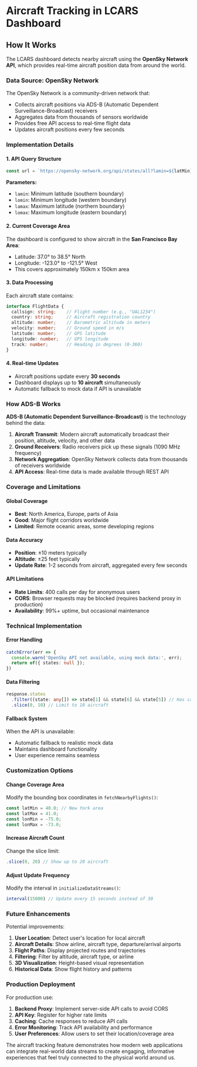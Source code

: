 # Aircraft Tracking in LCARS Dashboard

## How It Works

The LCARS dashboard detects nearby aircraft using the **OpenSky Network API**, which provides real-time aircraft position data from around the world.

### Data Source: OpenSky Network

The OpenSky Network is a community-driven network that:
- Collects aircraft positions via ADS-B (Automatic Dependent Surveillance-Broadcast) receivers
- Aggregates data from thousands of sensors worldwide
- Provides free API access to real-time flight data
- Updates aircraft positions every few seconds

### Implementation Details

#### 1. API Query Structure
```typescript
const url = `https://opensky-network.org/api/states/all?lamin=${latMin}&lomin=${lonMin}&lamax=${latMax}&lomax=${lonMax}`;
```

**Parameters:**
- `lamin`: Minimum latitude (southern boundary)
- `lomin`: Minimum longitude (western boundary) 
- `lamax`: Maximum latitude (northern boundary)
- `lomax`: Maximum longitude (eastern boundary)

#### 2. Current Coverage Area
The dashboard is configured to show aircraft in the **San Francisco Bay Area**:
- Latitude: 37.0° to 38.5° North
- Longitude: -123.0° to -121.5° West
- This covers approximately 150km x 150km area

#### 3. Data Processing
Each aircraft state contains:
```typescript
interface FlightData {
  callsign: string;    // Flight number (e.g., "UAL1234")
  country: string;     // Aircraft registration country
  altitude: number;    // Barometric altitude in meters
  velocity: number;    // Ground speed in m/s
  latitude: number;    // GPS latitude
  longitude: number;   // GPS longitude
  track: number;       // Heading in degrees (0-360)
}
```

#### 4. Real-time Updates
- Aircraft positions update every **30 seconds**
- Dashboard displays up to **10 aircraft** simultaneously
- Automatic fallback to mock data if API is unavailable

### How ADS-B Works

**ADS-B (Automatic Dependent Surveillance-Broadcast)** is the technology behind the data:

1. **Aircraft Transmit**: Modern aircraft automatically broadcast their position, altitude, velocity, and other data
2. **Ground Receivers**: Radio receivers pick up these signals (1090 MHz frequency)
3. **Network Aggregation**: OpenSky Network collects data from thousands of receivers worldwide
4. **API Access**: Real-time data is made available through REST API

### Coverage and Limitations

#### Global Coverage
- **Best**: North America, Europe, parts of Asia
- **Good**: Major flight corridors worldwide
- **Limited**: Remote oceanic areas, some developing regions

#### Data Accuracy
- **Position**: ±10 meters typically
- **Altitude**: ±25 feet typically
- **Update Rate**: 1-2 seconds from aircraft, aggregated every few seconds

#### API Limitations
- **Rate Limits**: 400 calls per day for anonymous users
- **CORS**: Browser requests may be blocked (requires backend proxy in production)
- **Availability**: 99%+ uptime, but occasional maintenance

### Technical Implementation

#### Error Handling
```typescript
catchError(err => {
  console.warn('OpenSky API not available, using mock data:', err);
  return of({ states: null });
})
```

#### Data Filtering
```typescript
response.states
  .filter((state: any[]) => state[1] && state[6] && state[5]) // Has callsign, lat, lon
  .slice(0, 10) // Limit to 10 aircraft
```

#### Fallback System
When the API is unavailable:
- Automatic fallback to realistic mock data
- Maintains dashboard functionality
- User experience remains seamless

### Customization Options

#### Change Coverage Area
Modify the bounding box coordinates in `fetchNearbyFlights()`:
```typescript
const latMin = 40.0; // New York area
const latMax = 41.0;
const lonMin = -75.0;
const lonMax = -73.0;
```

#### Increase Aircraft Count
Change the slice limit:
```typescript
.slice(0, 20) // Show up to 20 aircraft
```

#### Adjust Update Frequency
Modify the interval in `initializeDataStreams()`:
```typescript
interval(15000) // Update every 15 seconds instead of 30
```

### Future Enhancements

Potential improvements:
1. **User Location**: Detect user's location for local aircraft
2. **Aircraft Details**: Show airline, aircraft type, departure/arrival airports
3. **Flight Paths**: Display projected routes and trajectories
4. **Filtering**: Filter by altitude, aircraft type, or airline
5. **3D Visualization**: Height-based visual representation
6. **Historical Data**: Show flight history and patterns

### Production Deployment

For production use:
1. **Backend Proxy**: Implement server-side API calls to avoid CORS
2. **API Key**: Register for higher rate limits
3. **Caching**: Cache responses to reduce API calls
4. **Error Monitoring**: Track API availability and performance
5. **User Preferences**: Allow users to set their location/coverage area

The aircraft tracking feature demonstrates how modern web applications can integrate real-world data streams to create engaging, informative experiences that feel truly connected to the physical world around us.